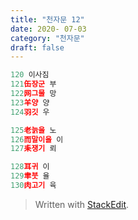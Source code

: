 ```yaml
---
title: "천자문 12"
date: 2020- 07-03
category: "천자문"
draft: false
---
```

```js
120 이사짐
121缶장군 부
122网그물 망
123羊양 양
124羽깃 우

125老늙을 노
126而말이을 이
127耒쟁기 뢰

128耳귀 이
129聿붓 율
130肉고기 육

```

> Written with [StackEdit](https://stackedit.io/).
<!--stackedit_data:
eyJoaXN0b3J5IjpbLTE3MDk5OTI5NTJdfQ==
-->
